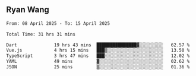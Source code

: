 ## Ryan Wang

<!--START_SECTION:waka-->

```txt
From: 08 April 2025 - To: 15 April 2025

Total Time: 31 hrs 31 mins

Dart              19 hrs 43 mins  ███████████████▓░░░░░░░░░   62.57 %
Vue.js            4 hrs 15 mins   ███▒░░░░░░░░░░░░░░░░░░░░░   13.50 %
TypeScript        3 hrs 47 mins   ███░░░░░░░░░░░░░░░░░░░░░░   12.02 %
YAML              49 mins         ▓░░░░░░░░░░░░░░░░░░░░░░░░   02.62 %
JSON              25 mins         ▒░░░░░░░░░░░░░░░░░░░░░░░░   01.36 %
```

<!--END_SECTION:waka-->
